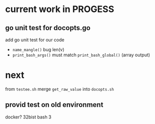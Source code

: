 # current work in PROGESS

## go unit test for docopts.go
add go unit test for our code

* `name_mangle()` bug len(v)
* `print_bash_args()` must match `print_bash_global()` (array output)

# next

from `testee.sh` merge `get_raw_value` into `docopts.sh`

## provid test on old environment

docker?
32bist
bash 3
